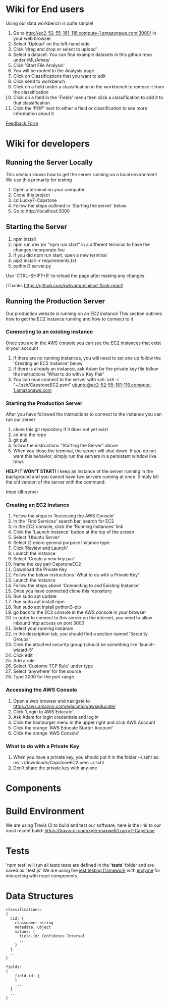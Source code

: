 # Wiki for End users

Using our data workbench is quite simple!

1. Go to http://ec2-52-55-161-116.compute-1.amazonaws.com:3000/ in your web browser
2. Select 'Upload' on the left-hand side
3. Click 'drag and drop or select to upload'
4. Select a dataset.  You can find example datasets in this github repo under /ML/Ames/
5. Click 'Start File Analysis'
6. You will be routed to the Analysis page
7. Click on Classifications that you want to edit
8. Click send to workbench
9. Click on a field under a classification in the workbench to remove it from the classification
10. Click on a field in the 'Fields' menu then click a classification to add it to that classification
11. Click the 'POP' next to either a field or classification to see more information about it

[Feedback Form](https://docs.google.com/forms/d/e/1FAIpQLScmxEMG7J4y-km6vZKv0yY13olqkSYTY7VY-2L8MOqAJuZCdA/viewform?usp=sf_link)

# Wiki for developers

## Running the Server Locally

This section shows how to get the server running on a local environment
We use this primarily for testing

1. Open a terminal on your computer
2. Clone this project
3. cd Lucky7-Capstone
4. Follow the steps outlined in 'Starting the server' below
5. Go to http://localhost:3000

## Starting the Server

1. npm install
2. npm run dev (or "npm run start" in a different terminal to have the changes incorporate live
3. If you did npm run start, open a new terminal
4. pip3 install -r requirements.txt
5. python3 server.py

Use 'CTRL+SHIFT+R' to reload the page after making any changes.

(Thanks https://github.com/jwkvam/minimal-flask-react)

## Running the Production Server

Our production website is running on an EC2 instance
This section outlines how to get the EC2 instance running and how to connect to it


### Connecting to an existing instance

Once you are in the AWS console you can see the EC2 instances that exist in your account

1. If there are no running instances, you will need to set one up
	follow the 'Creating an EC2 Instance' below
2. If there is already an instance, ask Adam for the private key file
	follow the instructions 'What to do with a Key Pair'
3. You can now connect to the server with ssh:
	ssh -i "~/.ssh/CapstoneEC2.pem" ubuntu@ec2-52-55-161-116.compute-1.amazonaws.com

### Starting the Production Server

After you have followed the instructions to connect to the instance you can run our server

1. clone this git repository if it does not yet exist
2. cd into the repo
3. git pull
4. follow the instructions "Starting the Server" above
5. When you close the terminal, the server will shut down.
	If you do not want this behavior, simply run the servers in a persistant window like tmux

**HELP IT WON'T START!**
I keep an instance of the server running in the background and you cannot have two servers running at once.  Simply kill the old version of the server with the command:

tmux kill-server


### Creating an EC2 Instance

1. Follow the steps in 'Accessing the AWS Console'
2. In the 'Find Services' search bar, search for EC2
3. In the EC2 console, click the 'Running Instances' link
4. Click the 'Launch Instance' button at the top of the screen
5. Select 'Ubuntu Server'
6. Select t2.micro general purpose instance type
7. Click 'Review and Launch'
8. Launch the instance
9. Select 'Create a new key pair'
10. Name the key pair CapstoneEC2
11. Download the Private Key
12. Follow the below instructions 'What to do with a Private Key'
13. Launch the instance
14. Follow the steps above 'Connecting to and Existing Instance'
15. Once you have connected clone this repository
16. Run sudo apt update
17. Run sudo apt install npm
18. Run sudo apt install python3-pip
19. go back to the EC2 console in the AWS console in your browser
20. In order to connect to this server on the internet, you need to allow inbound http access on port 3000
21. Select your running instance
22. In the description tab, you should find a section named 'Security Groups'
23. Click the attached security group (should be something like 'launch-wizard-5'
24. Click edit
25. Add a rule
26. Select 'Custome TCP Rule' under type
27. Select 'anywhere' for the source
28. Type 3000 for the port range

### Accessing the AWS Console

1. Open a web browser and navigate to https://aws.amazon.com/education/awseducate/
2. Click 'Login to AWS Educate'
3. Ask Adam for login credentials and log in
4. Click the hamburger menu in the upper right and click AWS Account
5. Click the orange 'AWS Educate Starter Account'
6. Click the orange 'AWS Console'

### What to do with a Private Key

1. When you have a private key, you should put it in the folder ~/.ssh/
	ex: mv ~/downloads/CapstoneEC2.pem ~/.ssh/
2. Don't share the private key with any one

# Components


# Build Environment

We are using Travis CI to build and test our software, here is the link to our most recent build: 
https://travis-ci.com/kyle-maxwell/Lucky7-Capstone

# Tests
'npm test' will run all tests
tests are defined in the '__tests__' folder and are saved as '<NAME>.test.js'
We are using the [jest testing framework](https://jestjs.io/en/) with [enzyme](https://airbnb.io/enzyme/) for interacting with react components.


# Data Structures

```
classifications:
{
  cid: { 
    classname: string   
    metadata: Object   
    values: {   
      field-id: Confidence Interval     
      ...              
    }   
  } 
  ...     
}

fields:
{ 
    field-id: {   
    }   
    ...    
  } 
  ... 
}
```

